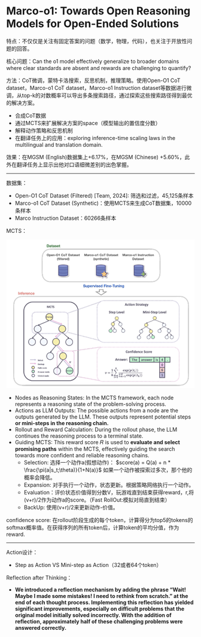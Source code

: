 # Marco-o1: Towards Open Reasoning Models for Open-Ended Solutions

特点：不仅仅是关注有固定答案的问题（数学，物理，代码），也关注于开放性问题的回答。

核心问题：Can the o1 model effectively generalize to broader domains where clear standards are absent and rewards are challenging to quantify?

方法：CoT微调，蒙特卡洛搜索，反思机制，推理策略。使用Open-O1 CoT dataset，Marco-o1 CoT dataset，Marco-o1 Instruction dataset等数据进行微调，从top-k的对数概率可以导出多条搜索路径，通过探索这些搜索路径得到最优的解决方案。

* 合成CoT数据
* 通过MCTS来扩展解决方案的space（模型输出的置信度分数）
* 解释动作策略和反思机制
* 在翻译任务上的应用：exploring inference-time scaling laws in the multilingual and translation domain.

效果：在MGSM (English)数据集上+6.17%，在MGSM (Chinese) +5.60%，此外在翻译任务上显示出他对口语细微差别的出色掌握。

---

数据集：

* Open-O1 CoT Dataset (Filtered) [Team, 2024]: 筛选和过滤，45,125条样本
* Marco-o1 CoT Dataset (Synthetic)：使用MCTS来生成CoT数据集，10000条样本
* Marco Instruction Dataset：60266条样本

MCTS：

![image.png](assets/Marco-o1-MCTS.png)

* Nodes as Reasoning States: In the MCTS framework, each node represents a reasoning state of the problem-solving process.
* Actions as LLM Outputs: The possible actions from a node are the outputs generated by the LLM. These outputs represent potential steps **or mini-steps in the reasoning chain.**
* Rollout and Reward Calculation: During the rollout phase, the LLM continues the reasoning process to a terminal state.
* Guiding MCTS: This reward score 𝑅 is used to **evaluate and select promising paths** within the MCTS, effectively guiding the search towards more confident and reliable reasoning chains.
  * Selection: 选择一个动作a(假想动作)： $score(a) = Q(a) + n * \frac{\pi(a|s_t;\theta)}{1+N(a)}$ 如果一个动作被探索过多次，那个他的概率会降低。
  * Expansion: 对手执行一个动作，状态更新。根据策略网络执行一个动作。
  * Evaluation：评价状态价值得到分数V，玩游戏直到结束获得reward，r,将(v+r)/2作为动作a的score。（Fast RollOut:模拟对局直到结束）
  * BackUp: 使用(v+r)/2来更新动作-价值。

confidence score: 在rollout阶段生成的每个token，计算得分为top5的tokens的softmax概率值。在获得序列的所有token后，计算token的平均分值，作为reward.

---

Action设计：

* Step as Action VS Mini-step as Action（32或者64个token）

Reflection after Thinking：

* **We introduced a reflection mechanism by adding the phrase “Wait! Maybe I made some mistakes! I need to rethink from scratch.” at the end of each thought process. Implementing this reflection has yielded significant improvements, especially on difficult problems that the original model initially solved incorrectly. With the addition of reflection, approximately half of these challenging problems were answered correctly.**
